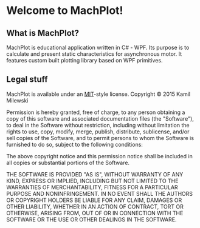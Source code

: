# Welcome to MachPlot!

## What is MachPlot?

MachPlot is educational application written in C# - WPF. Its purpose is
to calculate and present static characteristics for asynchronous motor. It features custom built plotting library based on WPF primitives.

## Legal stuff

MachPlot is available under an [MIT](http://www.opensource.org/licenses/MIT)-style license. Copyright © 2015 Kamil Milewski

Permission is hereby granted, free of charge, to any person obtaining a copy of this software and associated documentation files (the "Software"), to deal in the Software without restriction, including without limitation the rights to use, copy, modify, merge, publish, distribute, sublicense, and/or sell copies of the Software, and to permit persons to whom the Software is furnished to do so, subject to the following conditions:

The above copyright notice and this permission notice shall be included in all copies or substantial portions of the Software.

THE SOFTWARE IS PROVIDED "AS IS", WITHOUT WARRANTY OF ANY KIND, EXPRESS OR IMPLIED, INCLUDING BUT NOT LIMITED TO THE WARRANTIES OF MERCHANTABILITY, FITNESS FOR A PARTICULAR PURPOSE AND NONINFRINGEMENT. IN NO EVENT SHALL THE AUTHORS OR COPYRIGHT HOLDERS BE LIABLE FOR ANY CLAIM, DAMAGES OR OTHER LIABILITY, WHETHER IN AN ACTION OF CONTRACT, TORT OR OTHERWISE, ARISING FROM, OUT OF OR IN CONNECTION WITH THE SOFTWARE OR THE USE OR OTHER DEALINGS IN THE SOFTWARE.
